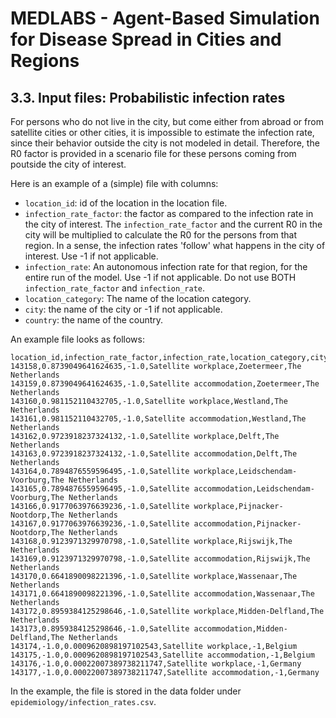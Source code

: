 # MEDLABS - Agent-Based Simulation for Disease Spread in Cities and Regions

## 3.3. Input files: Probabilistic infection rates

For persons who do not live in the city, but come either from abroad or from satellite cities or other cities, it is impossible to estimate the infection rate, since their behavior outside the city is not modeled in detail. Therefore, the R0 factor is provided in a scenario file for these persons coming from poutside the city of interest.

Here is an example of a (simple) file with columns:

- `location_id`: id of the location in the location file.
- `infection_rate_factor`: the factor as compared to the infection rate in the city of interest. The `infection_rate_factor` and the current R0 in the city will be multiplied to calculate the R0 for the persons from that region. In a sense, the infection rates 'follow' what happens in the city of interest. Use -1 if not applicable.
- `infection_rate`: An autonomous infection rate for that region, for the entire run of the model. Use -1 if not applicable. Do not use BOTH `infection_rate_factor` and `infection_rate`.
- `location_category`: The name of the location category.
- `city`: the name of the city or -1 if not applicable.
- `country`: the name of the country.

An example file looks as follows:

```
location_id,infection_rate_factor,infection_rate,location_category,city,country
143158,0.8739049641624635,-1.0,Satellite workplace,Zoetermeer,The Netherlands
143159,0.8739049641624635,-1.0,Satellite accommodation,Zoetermeer,The Netherlands
143160,0.981152110432705,-1.0,Satellite workplace,Westland,The Netherlands
143161,0.981152110432705,-1.0,Satellite accommodation,Westland,The Netherlands
143162,0.9723918237324132,-1.0,Satellite workplace,Delft,The Netherlands
143163,0.9723918237324132,-1.0,Satellite accommodation,Delft,The Netherlands
143164,0.7894876559596495,-1.0,Satellite workplace,Leidschendam-Voorburg,The Netherlands
143165,0.7894876559596495,-1.0,Satellite accommodation,Leidschendam-Voorburg,The Netherlands
143166,0.9177063976639236,-1.0,Satellite workplace,Pijnacker-Nootdorp,The Netherlands
143167,0.9177063976639236,-1.0,Satellite accommodation,Pijnacker-Nootdorp,The Netherlands
143168,0.9123971329970798,-1.0,Satellite workplace,Rijswijk,The Netherlands
143169,0.9123971329970798,-1.0,Satellite accommodation,Rijswijk,The Netherlands
143170,0.6641890098221396,-1.0,Satellite workplace,Wassenaar,The Netherlands
143171,0.6641890098221396,-1.0,Satellite accommodation,Wassenaar,The Netherlands
143172,0.8959384125298646,-1.0,Satellite workplace,Midden-Delfland,The Netherlands
143173,0.8959384125298646,-1.0,Satellite accommodation,Midden-Delfland,The Netherlands
143174,-1.0,0.0009620898197102543,Satellite workplace,-1,Belgium
143175,-1.0,0.0009620898197102543,Satellite accommodation,-1,Belgium
143176,-1.0,0.00022007389738211747,Satellite workplace,-1,Germany
143177,-1.0,0.00022007389738211747,Satellite accommodation,-1,Germany
```

In the example, the file is stored in the data folder under `epidemiology/infection_rates.csv`.

